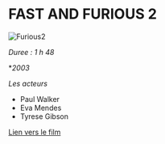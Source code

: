 # FAST AND FURIOUS 2

![Furious2](https://upload.wikimedia.org/wikipedia/en/thumb/9/9d/Two_fast_two_furious_ver5.jpg/220px-Two_fast_two_furious_ver5.jpg)</p>

*Duree : 1 h 48*

**2003*

*Les acteurs*
* Paul Walker
* Eva Mendes
* Tyrese Gibson

[Lien vers le film](http://imdb.com/title/tt0232500)

